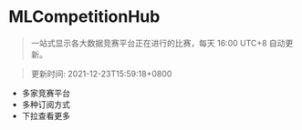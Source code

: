 # MLCompetitionHub

> 一站式显示各大数据竞赛平台正在进行的比赛，每天 16:00 UTC+8 自动更新。
  
> 更新时间: 2021-12-23T15:59:18+0800 

* 多家竞赛平台
* 多种订阅方式
* 下拉查看更多
